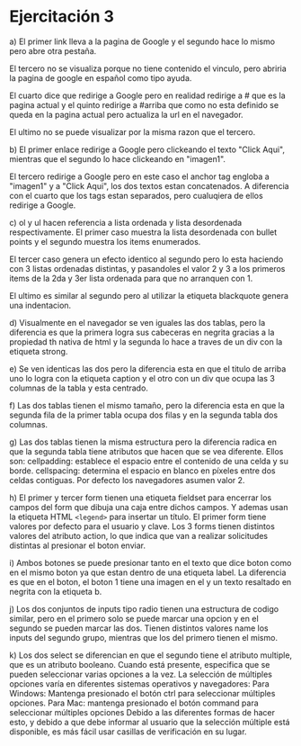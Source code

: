 # Ejercitación 3

a) El primer link lleva a la pagina de Google y el segundo hace lo mismo pero abre otra pestaña.

El tercero no se visualiza porque no tiene contenido el vinculo, pero abriria la pagina de google en español como tipo ayuda.

El cuarto dice que redirige a Google pero en realidad redirige a # que es la pagina actual y el quinto redirige a #arriba que como no esta definido se queda en la pagina actual pero actualiza la url en el navegador.

El ultimo no se puede visualizar por la misma razon que el tercero.

b) El primer enlace redirige a Google pero clickeando el texto "Click Aqui", mientras que el segundo lo hace clickeando en "imagen1".

El tercero redirige a Google pero en este caso el anchor tag engloba a "imagen1" y a "Click Aqui", los dos textos estan concatenados. A diferencia con el cuarto que los tags estan separados, pero cualuqiera de ellos redirige a Google.

c) ol y ul hacen referencia a lista ordenada y lista desordenada respectivamente. El primer caso muestra la lista desordenada con bullet points y el segundo muestra los items enumerados.

El tercer caso genera un efecto identico al segundo pero lo esta haciendo con 3 listas ordenadas distintas, y pasandoles el valor 2 y 3 a los primeros items de la 2da y 3er lista ordenada para que no arranquen con 1.

El ultimo es similar al segundo pero al utilizar la etiqueta blackquote genera una indentacion.

d) Visualmente en el navegador se ven iguales las dos tablas, pero la diferencia es que la primera logra sus cabeceras en negrita gracias a la propiedad th nativa de html y la segunda lo hace a traves de un div con la etiqueta strong.

e) Se ven identicas las dos pero la diferencia esta en que el titulo de arriba uno lo logra con la etiqueta caption y el otro con un div que ocupa las 3 columnas de la tabla y esta centrado.

f) Las dos tablas tienen el mismo tamaño, pero la diferencia esta en que la segunda fila de la primer tabla ocupa dos filas y en la segunda tabla dos columnas.

g) Las dos tablas tienen la misma estructura pero la diferencia radica en que la segunda tabla tiene atributos que hacen que se vea diferente.
Ellos son:
cellpadding: establece el espacio entre el contenido de una celda y su borde.
cellspacing: determina el espacio en blanco en píxeles entre dos celdas contiguas. Por defecto los navegadores asumen valor 2.

h) El primer y tercer form tienen una etiqueta fieldset para encerrar los campos del form que dibuja una caja entre dichos campos. Y ademas usan la etiqueta HTML ```<legend>``` para insertar un título.
El primer form tiene valores por defecto para el usuario y clave. 
Los 3 forms tienen distintos valores del atributo action, lo que indica que van a realizar solicitudes distintas al presionar el boton enviar.

i) Ambos botones se puede presionar tanto en el texto que dice boton como en el mismo boton ya que estan dentro de una etiqueta label. 
La diferencia es que en el boton, el boton 1 tiene una imagen en el y un texto resaltado en negrita con la etiqueta b.

j) Los dos conjuntos de inputs tipo radio tienen una estructura de codigo similar, pero en el primero solo se puede marcar una opcion y en el segundo se pueden marcar las dos. Tienen distintos valores name los inputs del segundo grupo, mientras que los del primero tienen el mismo.

k) Los dos select se diferencian en que el segundo tiene el atributo multiple, que es un atributo booleano. Cuando está presente, especifica que se pueden seleccionar varias opciones a la vez. La selección de múltiples opciones varía en diferentes sistemas operativos y navegadores:
Para Windows: Mantenga presionado el botón ctrl para seleccionar múltiples opciones.
Para Mac: mantenga presionado el botón command para seleccionar múltiples opciones
Debido a las diferentes formas de hacer esto, y debido a que debe informar al usuario que la selección múltiple está disponible, es más fácil usar casillas de verificación en su lugar.